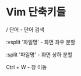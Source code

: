 # Vim 단축키들
/ 단어    - 단어 검색

:vsplit '파일명'     - 화면 좌우 분할

:split '파일명'      - 화면 상하 분할

Ctrl + W    - 창 이동
